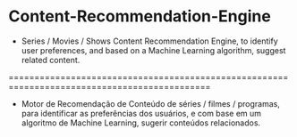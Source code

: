 # Content-Recommendation-Engine

 - Series / Movies / Shows Content Recommendation Engine, to identify user preferences, and based on a Machine Learning algorithm, suggest related content.

=============================================================================================

- Motor de Recomendação de Conteúdo de séries / filmes / programas, para identificar as preferências dos usuários, e com base em um algoritmo de Machine Learning, sugerir conteúdos relacionados.
